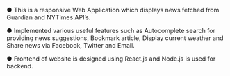● This is a responsive Web Application which displays news fetched from Guardian and NYTimes API’s.

● Implemented various useful features such as Autocomplete search for providing news suggestions, Bookmark article, Display current
weather and Share news via Facebook, Twitter and Email.

● Frontend of website is designed using React.js and Node.js is used for backend.

